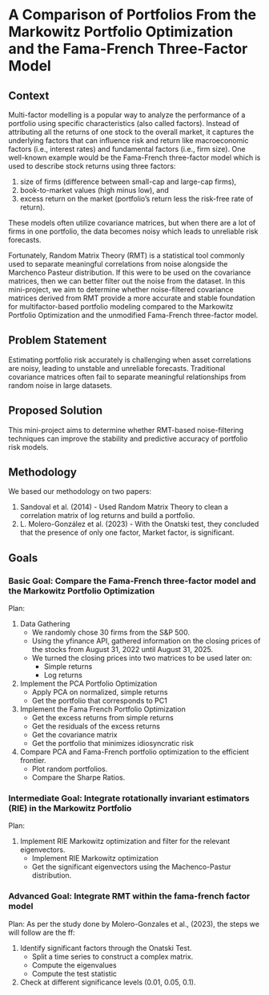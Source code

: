 # A Comparison of Portfolios From the Markowitz Portfolio Optimization and the Fama-French Three-Factor Model

## Context
Multi-factor modelling is a popular way to analyze the performance of a portfolio using specific characteristics (also called factors). 
Instead of attributing all the returns of one stock to the overall market, it captures the underlying factors that can influence risk and return like macroeconomic factors (i.e., interest rates) and fundamental factors (i.e., firm size).
One well-known example would be the Fama-French three-factor model which  is used to describe stock returns using three factors: 
1. size of firms (difference between small-cap and large-cap firms), 
2. book-to-market values (high minus low), and 
3. excess return on the market (portfolio’s return less the risk-free rate of return). 

These models often utilize covariance matrices, but when there are a lot of firms in one portfolio, the data becomes noisy which leads to unreliable risk forecasts.

Fortunately, Random Matrix Theory (RMT) is a statistical tool commonly used to separate meaningful correlations from noise alongside the Marchenco Pasteur distribution. 
If this were to be used on the covariance matrices, then we can better filter out the noise from the dataset. 
In this mini-project, we aim to determine whether noise-filtered covariance matrices derived from RMT provide a more accurate and stable foundation for multifactor-based portfolio modeling compared to the Markowitz Portfolio Optimization and the unmodified Fama-French three-factor model.

## Problem Statement
Estimating portfolio risk accurately is challenging when asset correlations are noisy, leading to unstable and unreliable forecasts. Traditional covariance matrices often fail to separate meaningful relationships from random noise in large datasets.

## Proposed Solution
This mini-project aims to determine whether RMT-based noise-filtering techniques can improve the stability and predictive accuracy of portfolio risk models.

## Methodology
We based our methodology on two papers:
1. Sandoval et al. (2014)
         - Used Random Matrix Theory to clean a correlation matrix of log returns and build a portfolio.
2. L. Molero-González et al. (2023)
         - With the Onatski test, they concluded that the presence of only one factor, Market factor,  is significant.

## Goals
### Basic Goal: Compare the Fama-French three-factor model and the Markowitz Portfolio Optimization 
Plan:
1. Data Gathering
    - We randomly chose 30 firms from the S&P 500.
    - Using the yfinance API, gathered information on the closing prices of the stocks from August 31, 2022 until August 31, 2025.
    - We turned the closing prices into two matrices to be used later on:
        - Simple returns
        - Log returns
2. Implement the PCA Portfolio Optimization
    - Apply PCA on normalized, simple returns
    - Get the portfolio that corresponds to PC1
3. Implement the Fama French Portfolio Optimization
    - Get the excess returns from simple returns
    - Get the residuals of the excess returns
    - Get the covariance matrix
    - Get the portfolio that minimizes idiosyncratic risk
4. Compare PCA and Fama-French portfolio optimization to the efficient frontier.
    - Plot random portfolios. 
    - Compare the Sharpe Ratios.

### Intermediate Goal:  Integrate rotationally invariant estimators (RIE) in the Markowitz Portfolio
Plan:
1. Implement RIE Markowitz optimization and filter for the relevant eigenvectors.
    - Implement RIE Markowitz optimization 
    - Get the significant eigenvectors using the Machenco-Pastur distribution.

### Advanced Goal: Integrate RMT within the fama-french factor model
Plan:
As per the study done by Molero-Gonzales et al., (2023), the steps we will follow are the ff:
1. Identify significant factors through the Onatski Test.
    - Split a time series to construct a complex matrix.
    - Compute the eigenvalues
    - Compute the test statistic 
2. Check at different significance levels (0.01, 0.05, 0.1).

